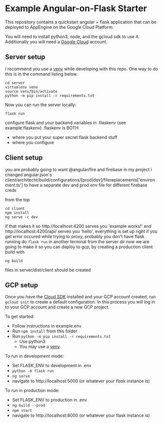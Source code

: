 # Example Angular-on-Flask Starter

This repository contains a quickstart angular + flask application that can be
deployed to AppEngine on the Google Cloud Platform.

You will need to install python3, node, and the gcloud sdk to use it.
Additionally you will need a [Google Cloud](https://console.cloud.google.com/freetrial) account.

## Server setup

I recommend you use a [venv](https://docs.python.org/3/library/venv.html) while developing with this repo.
One way to do this is in the command listing below.

```
cd server
virtualenv venv
source venv/bin/activate
python -m pip install -r requirements.txt
```

Now you can run the server locally:

```
flask run
```

configure flask and your backend variables in .flaskenv (see example.flaskenv)
.flaskenv is BOTH

- where you put your super secret flask backend stuff
- where you configure

## Client setup

you are probably going to want @angular/fire and firebase
in my project i changed angular.json's
client/architecht/build/configurations/[prod|dev]/filereplacements['environment.ts']
to have a separate dev and prod env file for different firebase creds

from the top

```
cd client
npm install
ng serve -c dev
```

if that makes it so http://localhost:4200 serves you 'example works!' and http://localhost:4200/api/ serves you 'hello', everything is set up right
if you get error occured while trying to proxy, probably you don't have flask running do `flask run` in another terminal from the server dir
now we are going to make it so you can deploy to gcp, by creating a production client build with

```
ng build
```

files in server/dist/client should be created

## GCP setup

Once you have the [Cloud SDK](https://cloud.google.com/sdk/docs/install)
installed and your GCP account created, run `gcloud init` to create a default
configuration. In this process you will log in to your GCP account and create
a new GCP project.

To get started:

- Follow instructions in example.env
- Run `npm install` from this folder
- Run `python -m pip install -r requirements.txt`
  - Use python3
  - You may use a [venv](https://docs.python.org/3/library/venv.html).

To run in development mode:

- Set FLASK_ENV to development in .env
- `python -m flask run`
- `ng serve`
- navigate to http://localhost:5000 (or whatever your flask instance is)

To run in production mode:

- Set FLASK_ENV to production in .env
- `ng build --prod`
- `npm start`
- navigate to http://localhost:8000 (or whatever your flask instance is)
